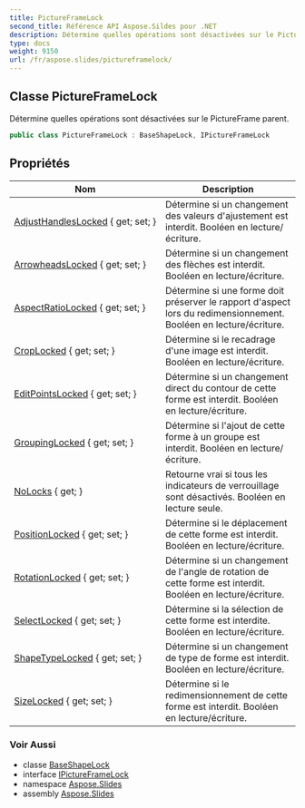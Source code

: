 ```yaml
---
title: PictureFrameLock
second_title: Référence API Aspose.Sildes pour .NET
description: Détermine quelles opérations sont désactivées sur le PictureFrame parent.
type: docs
weight: 9150
url: /fr/aspose.slides/pictureframelock/
---
```


## Classe PictureFrameLock

Détermine quelles opérations sont désactivées sur le PictureFrame parent.

```csharp
public class PictureFrameLock : BaseShapeLock, IPictureFrameLock
```

## Propriétés

| Nom | Description |
| --- | --- |
| [AdjustHandlesLocked](../../aspose.slides/pictureframelock/adjusthandleslocked) { get; set; } | Détermine si un changement des valeurs d'ajustement est interdit. Booléen en lecture/écriture. |
| [ArrowheadsLocked](../../aspose.slides/pictureframelock/arrowheadslocked) { get; set; } | Détermine si un changement des flèches est interdit. Booléen en lecture/écriture. |
| [AspectRatioLocked](../../aspose.slides/pictureframelock/aspectratiolocked) { get; set; } | Détermine si une forme doit préserver le rapport d'aspect lors du redimensionnement. Booléen en lecture/écriture. |
| [CropLocked](../../aspose.slides/pictureframelock/croplocked) { get; set; } | Détermine si le recadrage d'une image est interdit. Booléen en lecture/écriture. |
| [EditPointsLocked](../../aspose.slides/pictureframelock/editpointslocked) { get; set; } | Détermine si un changement direct du contour de cette forme est interdit. Booléen en lecture/écriture. |
| [GroupingLocked](../../aspose.slides/pictureframelock/groupinglocked) { get; set; } | Détermine si l'ajout de cette forme à un groupe est interdit. Booléen en lecture/écriture. |
| [NoLocks](../../aspose.slides/baseshapelock/nolocks) { get; } | Retourne vrai si tous les indicateurs de verrouillage sont désactivés. Booléen en lecture seule. |
| [PositionLocked](../../aspose.slides/pictureframelock/positionlocked) { get; set; } | Détermine si le déplacement de cette forme est interdit. Booléen en lecture/écriture. |
| [RotationLocked](../../aspose.slides/pictureframelock/rotationlocked) { get; set; } | Détermine si un changement de l'angle de rotation de cette forme est interdit. Booléen en lecture/écriture. |
| [SelectLocked](../../aspose.slides/pictureframelock/selectlocked) { get; set; } | Détermine si la sélection de cette forme est interdite. Booléen en lecture/écriture. |
| [ShapeTypeLocked](../../aspose.slides/pictureframelock/shapetypelocked) { get; set; } | Détermine si un changement de type de forme est interdit. Booléen en lecture/écriture. |
| [SizeLocked](../../aspose.slides/pictureframelock/sizelocked) { get; set; } | Détermine si le redimensionnement de cette forme est interdit. Booléen en lecture/écriture. |

### Voir Aussi

* classe [BaseShapeLock](../baseshapelock)
* interface [IPictureFrameLock](../ipictureframelock)
* namespace [Aspose.Slides](../../aspose.slides)
* assembly [Aspose.Slides](../../)

<!-- DO NOT EDIT: généré par xmldocmd pour Aspose.Slides.dll -->